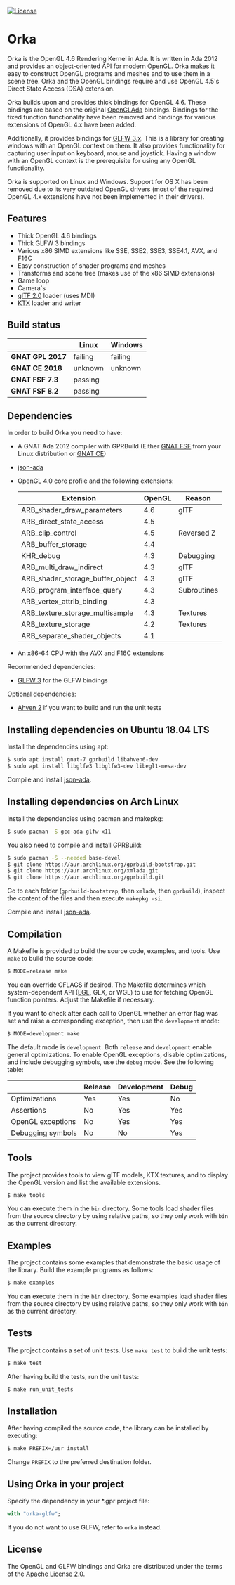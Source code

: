 [![License](https://img.shields.io/:license-Apache_License_2.0-blue.svg)](https://github.com/onox/orka/blob/master/LICENSE.md)

Orka
====

Orka is the OpenGL 4.6 Rendering Kernel in Ada. It is written in Ada 2012
and provides an object-oriented API for modern OpenGL. Orka makes it easy
to construct OpenGL programs and meshes and to use them in a scene tree.
Orka and the OpenGL bindings require and use OpenGL 4.5's Direct State
Access (DSA) extension.

Orka builds upon and provides thick bindings for OpenGL 4.6. These bindings
are based on the original [OpenGLAda][url-openglada] bindings. Bindings for
the fixed function functionality have been removed and bindings for various
extensions of OpenGL 4.x have been added.

Additionally, it provides bindings for [GLFW 3.x][url-glfw]. This is a library
for creating windows with an OpenGL context on them. It also provides
functionality for capturing user input on keyboard, mouse and joystick.
Having a window with an OpenGL context is the prerequisite for using any
OpenGL functionality.

Orka is supported on Linux and Windows. Support for OS X has been removed
due to its very outdated OpenGL drivers (most of the required OpenGL 4.x
extensions have not been implemented in their drivers).

Features
--------

 * Thick OpenGL 4.6 bindings
 * Thick GLFW 3 bindings
 * Various x86 SIMD extensions like SSE, SSE2, SSE3, SSE4.1, AVX, and F16C
 * Easy construction of shader programs and meshes
 * Transforms and scene tree (makes use of the x86 SIMD extensions)
 * Game loop
 * Camera's
 * [glTF 2.0][url-gltf] loader (uses MDI)
 * [KTX][url-ktx] loader and writer

Build status
------------

|                    | Linux   | Windows     |
|--------------------|---------|-------------|
| **GNAT GPL 2017**  | failing | failing     |
| **GNAT CE 2018**   | unknown | unknown     |
| **GNAT FSF 7.3**   | passing |             |
| **GNAT FSF 8.2**   | passing |             |

Dependencies
------------

In order to build Orka you need to have:

 * A GNAT Ada 2012 compiler with GPRBuild (Either [GNAT FSF][url-fsf] from
   your Linux distribution or [GNAT CE][url-ce])

 * [json-ada][url-json-ada]

 * OpenGL 4.0 core profile and the following extensions:

    | Extension                            | OpenGL | Reason      |
    |--------------------------------------|--------|-------------|
    | ARB\_shader\_draw\_parameters        | 4.6    | glTF        |
    | ARB\_direct\_state\_access           | 4.5    |             |
    | ARB\_clip\_control                   | 4.5    | Reversed Z  |
    | ARB\_buffer\_storage                 | 4.4    |             |
    | KHR\_debug                           | 4.3    | Debugging   |
    | ARB\_multi\_draw\_indirect           | 4.3    | glTF        |
    | ARB\_shader\_storage\_buffer\_object | 4.3    | glTF        |
    | ARB\_program\_interface\_query       | 4.3    | Subroutines |
    | ARB\_vertex\_attrib\_binding         | 4.3    |             |
    | ARB\_texture\_storage\_multisample   | 4.3    | Textures    |
    | ARB\_texture\_storage                | 4.2    | Textures    |
    | ARB\_separate\_shader\_objects       | 4.1    |             |

 * An x86-64 CPU with the AVX and F16C extensions

Recommended dependencies:

 * [GLFW 3][url-glfw] for the GLFW bindings

Optional dependencies:

 * [Ahven 2][url-ahven] if you want to build and run the unit tests

Installing dependencies on Ubuntu 18.04 LTS
-------------------------------------------

Install the dependencies using apt:

```sh
$ sudo apt install gnat-7 gprbuild libahven6-dev
$ sudo apt install libglfw3 libglfw3-dev libegl1-mesa-dev
```

Compile and install [json-ada][url-json-ada].

Installing dependencies on Arch Linux
-------------------------------------

Install the dependencies using pacman and makepkg:

```sh
$ sudo pacman -S gcc-ada glfw-x11
```

You also need to compile and install GPRBuild:

```sh
$ sudo pacman -S --needed base-devel
$ git clone https://aur.archlinux.org/gprbuild-bootstrap.git
$ git clone https://aur.archlinux.org/xmlada.git
$ git clone https://aur.archlinux.org/gprbuild.git
```

Go to each folder (`gprbuild-bootstrap`, then `xmlada`, then `gprbuild`),
inspect the content of the files and then execute `makepkg -si`.

Compile and install [json-ada][url-json-ada].

Compilation
-----------

A Makefile is provided to build the source code, examples, and tools.
Use `make` to build the source code:

```sh
$ MODE=release make
```

You can override CFLAGS if desired. The Makefile determines which
system-dependent API ([EGL][url-egl], GLX, or WGL) to use for fetching OpenGL
function pointers. Adjust the Makefile if necessary.

If you want to check after each call to OpenGL whether an error flag was set
and raise a corresponding exception, then use the `development` mode:

```sh
$ MODE=development make
```

The default mode is `development`. Both `release` and `development` enable general
optimizations. To enable OpenGL exceptions, disable optimizations, and include
debugging symbols, use the `debug` mode. See the following table:

|                   | Release | Development | Debug |
|-------------------|---------|-------------|-------|
| Optimizations     | Yes     | Yes         | No    |
| Assertions        | No      | Yes         | Yes   |
| OpenGL exceptions | No      | Yes         | Yes   |
| Debugging symbols | No      | No          | Yes   |

Tools
-----

The project provides tools to view glTF models, KTX textures, and to
display the OpenGL version and list the available extensions.

```sh
$ make tools
```

You can execute them in the `bin` directory. Some tools load shader
files from the source directory by using relative paths, so they only work
with `bin` as the current directory.

Examples
--------

The project contains some examples that demonstrate the basic usage of
the library. Build the example programs as follows:

```sh
$ make examples
```

You can execute them in the `bin` directory. Some examples load shader
files from the source directory by using relative paths, so they only work
with `bin` as the current directory.

Tests
-----

The project contains a set of unit tests. Use `make test` to build the unit tests:

```sh
$ make test
```

After having build the tests, run the unit tests:

```sh
$ make run_unit_tests
```

Installation
------------

After having compiled the source code, the library can be installed by executing:

```sh
$ make PREFIX=/usr install
```

Change `PREFIX` to the preferred destination folder.

Using Orka in your project
--------------------------

Specify the dependency in your \*.gpr project file:

```ada
with "orka-glfw";
```

If you do not want to use GLFW, refer to `orka` instead.

License
-------

The OpenGL and GLFW bindings and Orka are distributed under the terms
of the [Apache License 2.0][url-apache].

  [url-openglada]: https://github.com/flyx/OpenGLAda
  [url-json-ada]: https://github.com/onox/json-ada
  [url-glfw]: http://www.glfw.org/
  [url-ce]: http://libre.adacore.com/
  [url-fsf]: https://gcc.gnu.org/wiki/GNAT
  [url-ahven]: http://ahven.stronglytyped.org
  [url-apache]: https://opensource.org/licenses/Apache-2.0
  [url-gltf]: https://github.com/KhronosGroup/glTF/blob/master/specification/2.0/README.md
  [url-ktx]: https://www.khronos.org/opengles/sdk/tools/KTX/file_format_spec/
  [url-egl]: https://www.khronos.org/egl

